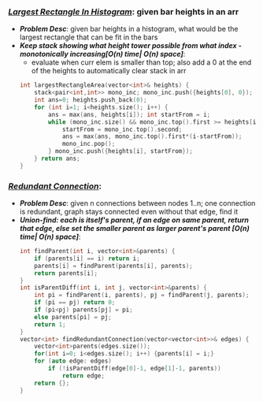 ### ***[Largest Rectangle In Histogram](https://leetcode.com/problems/largest-rectangle-in-histogram/)***: given bar heights in an arr
- ***Problem Desc***: given bar heights in a histogram, what would be the largest rectangle that can be fit in the bars 
- ***Keep stack showing what height tower possible from what index - monotonically increasing[O(n) time| O(n) space]***:
  - evaluate when curr elem is smaller than top; also add a 0 at the end of the heights to automatically clear stack in arr
  ```cpp
  int largestRectangleArea(vector<int>& heights) {
      stack<pair<int,int>> mono_inc; mono_inc.push({heights[0], 0});
      int ans=0; heights.push_back(0);
      for (int i=1; i<heights.size(); i++) {
          ans = max(ans, heights[i]); int startFrom = i;
          while (mono_inc.size() && mono_inc.top().first >= heights[i]) {
              startFrom = mono_inc.top().second;
              ans = max(ans, mono_inc.top().first*(i-startFrom));
              mono_inc.pop();
          } mono_inc.push({heights[i], startFrom});
      } return ans;
  }
  ```

### ***[Redundant Connection](https://leetcode.com/problems/redundant-connection/)***:
- ***Problem Desc***: given n connections between nodes 1..n; one connection is redundant, graph stays connected even without that edge, find it
- ***Union-find: each is itself's parent, if an edge on same parent, return that edge, else set the smaller parent as larger parent's parent [O(n) time| O(n) space]***:
  ```cpp
  int findParent(int i, vector<int>&parents) {
      if (parents[i] == i) return i;
      parents[i] = findParent(parents[i], parents);
      return parents[i];
  }
  int isParentDiff(int i, int j, vector<int>&parents) {
      int pi = findParent(i, parents), pj = findParent(j, parents);
      if (pi == pj) return 0;
      if (pi<pj) parents[pj] = pi;
      else parents[pi] = pj;
      return 1;
  }
  vector<int> findRedundantConnection(vector<vector<int>>& edges) {
      vector<int>parents(edges.size()); 
      for(int i=0; i<edges.size(); i++) {parents[i] = i;}
      for (auto edge: edges) 
          if (!isParentDiff(edge[0]-1, edge[1]-1, parents)) 
              return edge;
      return {};
  }
  ```
